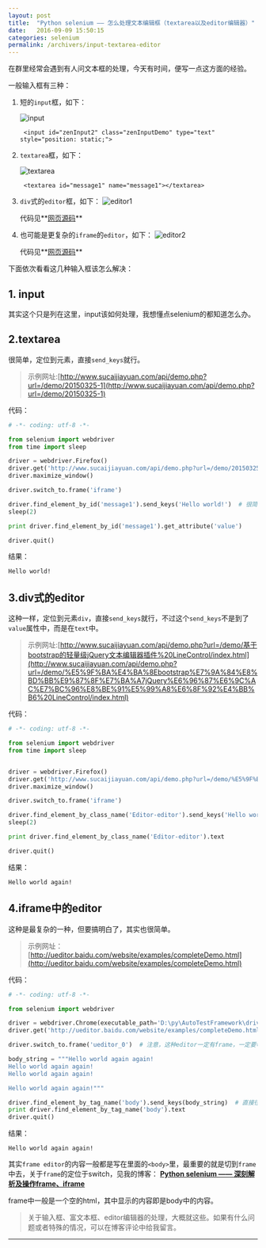 ```yaml
---
layout: post
title:  "Python selenium —— 怎么处理文本编辑框（textarea以及editor编辑器）"
date:   2016-09-09 15:50:15
categories: selenium
permalink: /archivers/input-textarea-editor
---
```



在群里经常会遇到有人问文本框的处理，今天有时间，便写一点这方面的经验。

一般输入框有三种：

1. 短的`input`框，如下：

	![input](http://img.blog.csdn.net/20160831153441946)

		<input id="zenInput2" class="zenInputDemo" type="text" style="position: static;">

2. `textarea`框，如下：

	![textarea](http://img.blog.csdn.net/20160831153559170)

		<textarea id="message1" name="message1"></textarea>

3. `div`式的`editor`框，如下：
	![editor1](http://img.blog.csdn.net/20160831154341946)

	代码见**[网页源码](http://www.sucaijiayuan.com/api/demo.php?url=/demo/%E5%9F%BA%E4%BA%8Ebootstrap%E7%9A%84%E8%BD%BB%E9%87%8F%E7%BA%A7jQuery%E6%96%87%E6%9C%AC%E7%BC%96%E8%BE%91%E5%99%A8%E6%8F%92%E4%BB%B6%20LineControl/index.html)**

4. 也可能是更复杂的`iframe`的`editor`，如下：
	![editor2](http://img.blog.csdn.net/20160831154801139)

	代码见**[网页源码](http://ueditor.baidu.com/website/examples/completeDemo.html)**

下面依次看看这几种输入框该怎么解决：

## **1. input**

其实这个只是列在这里，input该如何处理，我想懂点selenium的都知道怎么办。

## **2.textarea**

很简单，定位到元素，直接`send_keys`就行。

> 示例网址:[http://www.sucaijiayuan.com/api/demo.php?url=/demo/20150325-1](http://www.sucaijiayuan.com/api/demo.php?url=/demo/20150325-1)

代码：

```python
# -*- coding: utf-8 -*-

from selenium import webdriver
from time import sleep

driver = webdriver.Firefox()
driver.get('http://www.sucaijiayuan.com/api/demo.php?url=/demo/20150325-1')
driver.maximize_window()

driver.switch_to.frame('iframe')

driver.find_element_by_id('message1').send_keys('Hello world!')  # 很简单，直接send_keys就行
sleep(2)

print driver.find_element_by_id('message1').get_attribute('value')

driver.quit()
```

结果：

```
Hello world!
```

## **3.div式的editor**

这种一样，定位到元素`div`，直接`send_keys`就行，不过这个`send_keys`不是到了`value`属性中，而是在`text`中。

> 示例网址:[http://www.sucaijiayuan.com/api/demo.php?url=/demo/基于bootstrap的轻量级jQuery文本编辑器插件%20LineControl/index.html](http://www.sucaijiayuan.com/api/demo.php?url=/demo/%E5%9F%BA%E4%BA%8Ebootstrap%E7%9A%84%E8%BD%BB%E9%87%8F%E7%BA%A7jQuery%E6%96%87%E6%9C%AC%E7%BC%96%E8%BE%91%E5%99%A8%E6%8F%92%E4%BB%B6%20LineControl/index.html)

代码：

```python
# -*- coding: utf-8 -*-

from selenium import webdriver
from time import sleep


driver = webdriver.Firefox()
driver.get('http://www.sucaijiayuan.com/api/demo.php?url=/demo/%E5%9F%BA%E4%BA%8Ebootstrap%E7%9A%84%E8%BD%BB%E9%87%8F%E7%BA%A7jQuery%E6%96%87%E6%9C%AC%E7%BC%96%E8%BE%91%E5%99%A8%E6%8F%92%E4%BB%B6%20LineControl/index.html')
driver.maximize_window()

driver.switch_to.frame('iframe')

driver.find_element_by_class_name('Editor-editor').send_keys('Hello world again!')  # 没什么区别，也是直接send_keys
sleep(2)

print driver.find_element_by_class_name('Editor-editor').text

driver.quit()
```

结果：

```
Hello world again!
```

## **4.iframe中的editor**

这种是最复杂的一种，但要搞明白了，其实也很简单。

> 示例网址：[http://ueditor.baidu.com/website/examples/completeDemo.html](http://ueditor.baidu.com/website/examples/completeDemo.html)

代码：

```python
# -*- coding: utf-8 -*-

from selenium import webdriver

driver = webdriver.Chrome(executable_path='D:\py\AutoTestFramework\drivers\chromedriver.exe')
driver.get('http://ueditor.baidu.com/website/examples/completeDemo.html')

driver.switch_to.frame('ueditor_0')  # 注意，这种editor一定有frame，一定要切frame

body_string = """Hello world again again!
Hello world again again!
Hello world again again!

Hello world again again!"""

driver.find_element_by_tag_name('body').send_keys(body_string)  # 直接往frame里的body里填内容，是不是很简单粗暴
print driver.find_element_by_tag_name('body').text
driver.quit()
```

结果：

```
Hello world again again!
```

其实`frame editor`的内容一般都是写在里面的`<body>`里，最重要的就是切到`frame`中去，关于`frame`的定位于switch，见我的博客：
**[Python selenium —— 深刻解析及操作frame、iframe ](https://kwshare.github.io/kwshare.github.io/archivers/switch-to-frame)**

frame中一般是一个空的html，其中显示的内容即是body中的内容。

> 关于输入框、富文本框、editor编辑器的处理，大概就这些。如果有什么问题或者特殊的情况，可以在博客评论中给我留言。

****

